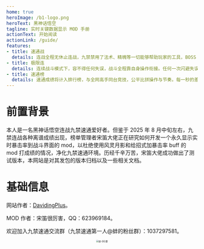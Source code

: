 ```yaml
---
home: true
heroImage: /b1-logo.png
heroText: 黑神话悟空
tagline: 实时关键数据显示 MOD 手册
actionText: 开始阅读
actionLink: /guide/
features:
- title: 速通战
  details: 连战全程无休止连战，九禁禁用了法术、精魄等一切能够帮助玩家的工具，BOSS 也得到大幅度增强，只单纯考验玩家的手法。节奏紧凑，容错极低，是真正的耐力与速度考验。
- title: 极限连
  details: 连续战斗模式下，容不得任何失误，战斗全程靠自身操作衔接。任何一次闪避失误或输出断档，都可能让速通前功尽弃。持续高压之下，唯有精准与稳定才能通关。
- title: 速通榜
  details: 速通成绩将计入排行榜，与全网高手同台竞技，公平比拼操作与节奏。每一秒的差距，都是通往榜首与荣耀的关键。玩家们用速度与技巧赢得属于自己的荣耀。
---
```


# 前置背景

本人是一名黑神话悟空连战九禁速通爱好者。但鉴于 2025 年 8 月中旬左右，九禁连战各种离谱成绩出现，榜单管理者宋笛大佬正在研究如何开发一个永久显示实时暴击率到战斗界面的 mod，以杜绝使用风灵月影和给招式加暴击率 buff 的 mod 打成绩的情况，净化九禁速通环境。历经千辛万苦，宋笛大佬成功做出了测试版本，本网站是对其发包的版本归档以及一些相关文档。

# 基础信息

网站作者：[DavidingPlus](https://davidingplus.cn)。

MOD 作者：宋笛很厉害，QQ：623969184。

欢迎加入九禁速通交流群（九禁速通第一人@蚌的粉丝群）：1037297581。

<center><img src="https://image.davidingplus.cn/images/2025/08/27/蚌-QQ%20群.jpg" alt="蚌-QQ 群" style="zoom:40%;" /></center>

